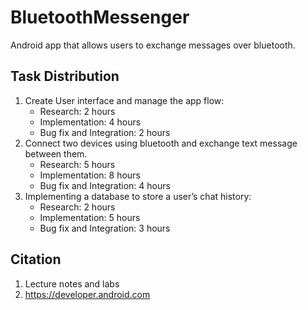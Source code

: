 # BluetoothMessenger

Android app that allows users to exchange messages over bluetooth.

Task Distribution
--------------
1. Create User interface and manage the app flow:
    - Research: 2 hours
    - Implementation: 4 hours
    - Bug fix and Integration: 2 hours 
2. Connect two devices using bluetooth and exchange text message between them.
    - Research: 5 hours
    - Implementation: 8 hours
    - Bug fix and Integration: 4 hours 
3. Implementing a database to store a user’s chat history:
    - Research: 2 hours
    - Implementation: 5 hours
    - Bug fix and Integration: 3 hours 


Citation
--------------
1. Lecture notes and labs
2. https://developer.android.com
